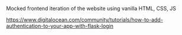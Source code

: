 Mocked frontend iteration of the website using 
vanilla HTML, CSS, JS

https://www.digitalocean.com/community/tutorials/how-to-add-authentication-to-your-app-with-flask-login